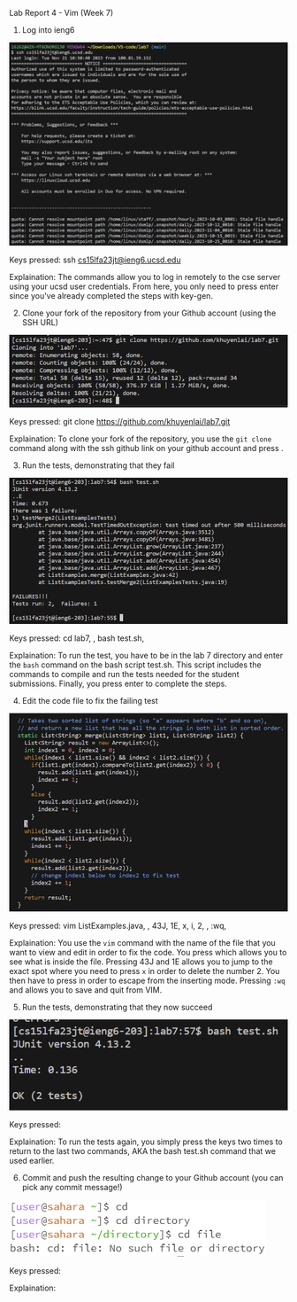 Lab Report 4 - Vim (Week 7)

1. Log into ieng6

![image](SSH.png)

Keys pressed: ssh cs15lfa23jt@ieng6.ucsd.edu <Enter>

Explaination: The commands allow you to log in remotely to the cse server using your ucsd user credentials. From here, you only need to press enter since you've already completed the steps with key-gen. 

2. Clone your fork of the repository from your Github account (using the SSH URL)

![image](GitClone.png)

Keys pressed: git clone https://github.com/khuyenlai/lab7.git <Enter>

Explaination: To clone your fork of the repository, you use the `git clone` command along with the ssh github link on your github account and press <Enter>.

3. Run the tests, demonstrating that they fail

![image](Failure.png)

Keys pressed: cd lab7, <Enter>, bash test.sh, <Enter>

Explaination: To run the test, you have to be in the lab 7 directory and enter the `bash` command on the bash script test.sh. This script includes the commands to compile and run the tests needed for the student submissions. Finally, you press enter to complete the steps.

4. Edit the code file to fix the failing test

![image](VIMedit.png)

Keys pressed: vim ListExamples.java, <Enter>, 43J, 1E, x, i, 2, <Esc>, :wq, <Enter>

Explaination: You use the `vim` command with the name of the file that you want to view and edit in order to fix the code. You press <Enter> which allows you to see what is inside the file. Pressing 43J and 1E allows you to jump to the exact spot where you need to press `x` in order to delete the number 2. You then have to press <Esc> in order to escape from the inserting mode. Pressing `:wq` and <Enter> allows you to save and quit from VIM. 

5. Run the tests, demonstrating that they now succeed

![image](Success.png)

Keys pressed: <up><up><Enter>

Explaination: To run the tests again, you simply press the <up> keys two times to return to the last two commands, AKA the bash test.sh command that we used earlier. 

6. Commit and push the resulting change to your Github account (you can pick any commit message!)

![image](cd.png)

Keys pressed: 

Explaination: 
